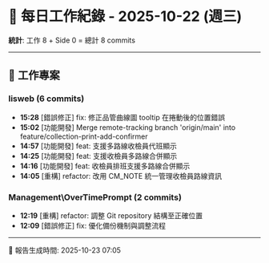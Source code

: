 # 📅 每日工作紀錄 - 2025-10-22 (週三)

**統計**: 工作 8 + Side 0 = 總計 8 commits

---

## 💼 工作專案

### lisweb (6 commits)

- **15:28** [錯誤修正] fix: 修正品管曲線圖 tooltip 在捲動後的位置錯誤
- **15:02** [功能開發] Merge remote-tracking branch 'origin/main' into feature/collection-print-add-confirmer
- **14:57** [功能開發] feat: 支援多路線收檢員代班顯示
- **14:25** [功能開發] feat: 支援收檢員多路線合併顯示
- **14:16** [功能開發] feat: 收檢員排班支援多路線合併顯示
- **14:05** [重構] refactor: 改用 CM_NOTE 統一管理收檢員路線資訊

### Management\OverTimePrompt (2 commits)

- **12:19** [重構] refactor: 調整 Git repository 結構至正確位置
- **12:09** [錯誤修正] fix: 優化備份機制與調整流程

---

📅 報告生成時間: 2025-10-23 07:05
